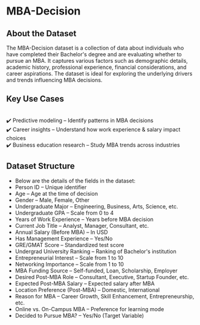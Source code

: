 # MBA-Decision

## About the Dataset
The MBA-Decision dataset is a collection of data about individuals who have completed their Bachelor's degree and are evaluating whether to pursue an MBA. It captures various factors such as demographic details, academic history, professional experience, financial considerations, and career aspirations. The dataset is ideal for exploring the underlying drivers and trends influencing MBA decisions.

## Key Use Cases
<br>✔️ Predictive modeling – Identify patterns in MBA decisions
<br>✔️ Career insights – Understand how work experience & salary impact choices
<br>✔️ Business education research – Study MBA trends across industries

## Dataset Structure
- Below are the details of the fields in the dataset:
- Person ID – Unique identifier
- Age – Age at the time of decision
- Gender – Male, Female, Other
- Undergraduate Major – Engineering, Business, Arts, Science, etc.
- Undergraduate GPA – Scale from 0 to 4
- Years of Work Experience – Years before MBA decision
- Current Job Title – Analyst, Manager, Consultant, etc.
- Annual Salary (Before MBA) – In USD
- Has Management Experience – Yes/No
- GRE/GMAT Score – Standardized test score
- Undergrad University Ranking – Ranking of Bachelor's institution
- Entrepreneurial Interest – Scale from 1 to 10
- Networking Importance – Scale from 1 to 10
- MBA Funding Source – Self-funded, Loan, Scholarship, Employer
- Desired Post-MBA Role – Consultant, Executive, Startup Founder, etc.
- Expected Post-MBA Salary – Expected salary after MBA
- Location Preference (Post-MBA) – Domestic, International
- Reason for MBA – Career Growth, Skill Enhancement, Entrepreneurship, etc.
- Online vs. On-Campus MBA – Preference for learning mode
- Decided to Pursue MBA? – Yes/No (Target Variable)
